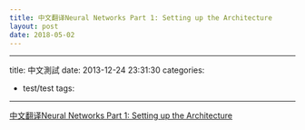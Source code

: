 ```yaml
---
title: 中文翻译Neural Networks Part 1: Setting up the Architecture
layout: post
date: 2018-05-02
---
```


---
title: 中文測試
date: 2013-12-24 23:31:30
categories:
- test/test
tags:
---


[中文翻译Neural Networks Part 1: Setting up the Architecture](http://70b86a48.wiz03.com/share/s/1MK6F81-vQ1i2DFlsT0ux-iU1HULyn1wAAdx2anequ1uqhwL)
